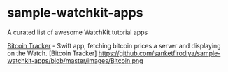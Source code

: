 # sample-watchkit-apps
A curated list of awesome WatchKit tutorial apps

[Bitcoin Tracker](http://www.raywenderlich.com/89562/watchkit-tutorial-with-swift-getting-started) - Swift app, fetching bitcoin prices a server and displaying on the Watch.
[Bitcoin Tracker] https://github.com/sanketfirodiya/sample-watchkit-apps/blob/master/images/Bitcoin.png
